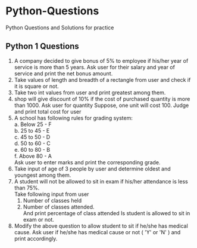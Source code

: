 # Python-Questions
Python Questions and Solutions for practice

## Python 1 Questions
1) A company decided to give bonus of 5% to employee if his/her year of service is more than 5 years. Ask user for their salary and year of service and print the net bonus amount. <br>
2) Take values of length and breadth of a rectangle from user and check if it is square or not.<br>
3) Take two int values from user and print greatest among them. <br>
4) shop will give discount of 10% if the cost of purchased quantity is more than 1000. Ask user for quantity Suppose, one unit will cost 100. Judge and print total cost for user<br>
5) A school has following rules for grading system: <br>
a. Below 25 - F <br>
b. 25 to 45 - E <br>
c. 45 to 50 - D <br>
d. 50 to 60 - C <br>
e. 60 to 80 - B <br>
f. Above 80 - A <br>
Ask user to enter marks and print the corresponding grade. <br>
6) Take input of age of 3 people by user and determine oldest and youngest among them. <br>
7) A student will not be allowed to sit in exam if his/her attendance is less than 75%. <br>
    Take following input from user <br>
    1. Number of classes held <br>
    2. Number of classes attended. <br>
And print percentage of class attended Is student is allowed to sit in exam or not.<br>
8) Modify the above question to allow student to sit if he/she has medical cause. Ask user if he/she has medical cause or not ( 'Y' or 'N' ) and print accordingly. 
